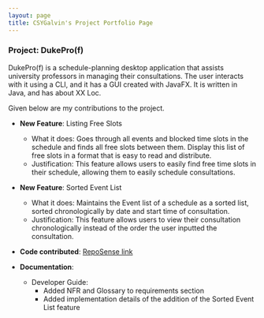 ```yaml
---
layout: page
title: CSYGalvin's Project Portfolio Page
---
```


### Project: DukePro(f)

DukePro(f) is a schedule-planning desktop application that assists university professors in managing their consultations.
The user interacts with it using a CLI, and it has a GUI created with JavaFX. It is written in Java, and has about XX Loc.

Given below are my contributions to the project.

* **New Feature**: Listing Free Slots
    * What it does: Goes through all events and blocked time slots in the schedule 
      and finds all free slots between them. 
      Display this list of free slots in a format that is easy to read and distribute.
    * Justification: This feature allows users to easily find free time slots in their schedule,
      allowing them to easily schedule consultations.
    
* **New Feature**: Sorted Event List
    * What it does: Maintains the Event list of a schedule as a sorted list, sorted chronologically by date and start time of consultation.
    * Justification: This feature allows users to view their consultation chronologically instead of
      the order the user inputted the consultation.

* **Code contributed**: [RepoSense link](https://nus-cs2103-ay2122s1.github.io/tp-dashboard/?search=CSYGalvin&sort=groupTitle&sortWithin=title&since=2021-09-17&timeframe=commit&mergegroup=&groupSelect=groupByRepos&breakdown=false)

* **Documentation**:
    * Developer Guide:
        * Added NFR and Glossary to requirements section
        * Added implementation details of the addition of the Sorted Event List feature
